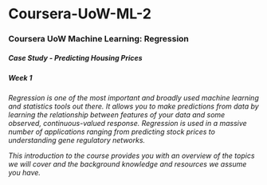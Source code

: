 # Coursera-UoW-ML-2
### Coursera UoW Machine Learning: Regression
##### Case Study - Predicting Housing Prices
##### Week 1

<em>
Regression is one of the most important and broadly used machine learning and statistics tools out there. It allows you to make predictions from data by learning the relationship between features of your data and some observed, continuous-valued response. Regression is used in a massive number of applications ranging from predicting stock prices to understanding gene regulatory networks.

This introduction to the course provides you with an overview of the topics we will cover and the background knowledge and resources we assume you have.
</em>

